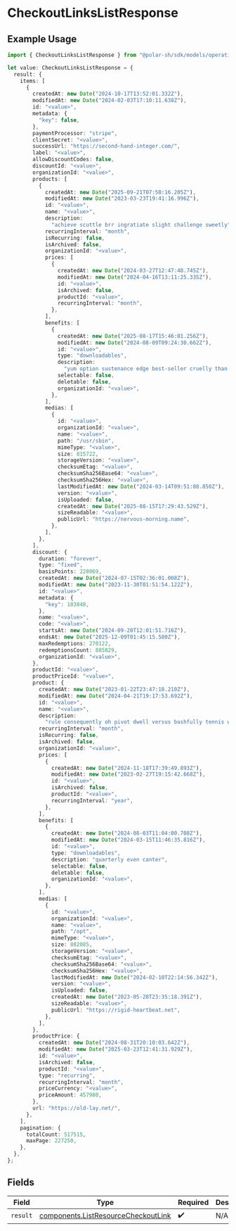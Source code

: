 # CheckoutLinksListResponse

## Example Usage

```typescript
import { CheckoutLinksListResponse } from "@polar-sh/sdk/models/operations/checkoutlinkslist.js";

let value: CheckoutLinksListResponse = {
  result: {
    items: [
      {
        createdAt: new Date("2024-10-17T13:52:01.332Z"),
        modifiedAt: new Date("2024-02-03T17:10:11.638Z"),
        id: "<value>",
        metadata: {
          "key": false,
        },
        paymentProcessor: "stripe",
        clientSecret: "<value>",
        successUrl: "https://second-hand-integer.com/",
        label: "<value>",
        allowDiscountCodes: false,
        discountId: "<value>",
        organizationId: "<value>",
        products: [
          {
            createdAt: new Date("2025-09-21T07:58:16.205Z"),
            modifiedAt: new Date("2023-03-23T19:41:16.996Z"),
            id: "<value>",
            name: "<value>",
            description:
              "achieve scuttle brr ingratiate slight challenge sweetly",
            recurringInterval: "month",
            isRecurring: false,
            isArchived: false,
            organizationId: "<value>",
            prices: [
              {
                createdAt: new Date("2024-03-27T12:47:48.745Z"),
                modifiedAt: new Date("2024-04-16T13:11:25.335Z"),
                id: "<value>",
                isArchived: false,
                productId: "<value>",
                recurringInterval: "month",
              },
            ],
            benefits: [
              {
                createdAt: new Date("2025-08-17T15:46:01.256Z"),
                modifiedAt: new Date("2024-08-09T09:24:30.662Z"),
                id: "<value>",
                type: "downloadables",
                description:
                  "yum option sustenance edge best-seller cruelly than boohoo gymnast enchanted",
                selectable: false,
                deletable: false,
                organizationId: "<value>",
              },
            ],
            medias: [
              {
                id: "<value>",
                organizationId: "<value>",
                name: "<value>",
                path: "/usr/sbin",
                mimeType: "<value>",
                size: 815722,
                storageVersion: "<value>",
                checksumEtag: "<value>",
                checksumSha256Base64: "<value>",
                checksumSha256Hex: "<value>",
                lastModifiedAt: new Date("2024-03-14T09:51:08.850Z"),
                version: "<value>",
                isUploaded: false,
                createdAt: new Date("2025-08-15T17:29:43.529Z"),
                sizeReadable: "<value>",
                publicUrl: "https://nervous-morning.name",
              },
            ],
          },
        ],
        discount: {
          duration: "forever",
          type: "fixed",
          basisPoints: 228069,
          createdAt: new Date("2024-07-15T02:36:01.008Z"),
          modifiedAt: new Date("2023-11-30T01:51:54.122Z"),
          id: "<value>",
          metadata: {
            "key": 103848,
          },
          name: "<value>",
          code: "<value>",
          startsAt: new Date("2024-09-20T12:01:51.716Z"),
          endsAt: new Date("2025-12-09T01:45:15.580Z"),
          maxRedemptions: 270122,
          redemptionsCount: 885829,
          organizationId: "<value>",
        },
        productId: "<value>",
        productPriceId: "<value>",
        product: {
          createdAt: new Date("2023-01-22T23:47:18.210Z"),
          modifiedAt: new Date("2024-04-21T19:17:53.692Z"),
          id: "<value>",
          name: "<value>",
          description:
            "rule consequently oh pivot dwell versus bashfully tennis well-to-do",
          recurringInterval: "month",
          isRecurring: false,
          isArchived: false,
          organizationId: "<value>",
          prices: [
            {
              createdAt: new Date("2024-11-18T17:39:49.893Z"),
              modifiedAt: new Date("2023-02-27T19:15:42.668Z"),
              id: "<value>",
              isArchived: false,
              productId: "<value>",
              recurringInterval: "year",
            },
          ],
          benefits: [
            {
              createdAt: new Date("2024-08-03T11:04:00.708Z"),
              modifiedAt: new Date("2024-03-15T11:46:35.816Z"),
              id: "<value>",
              type: "downloadables",
              description: "quarterly even canter",
              selectable: false,
              deletable: false,
              organizationId: "<value>",
            },
          ],
          medias: [
            {
              id: "<value>",
              organizationId: "<value>",
              name: "<value>",
              path: "/opt",
              mimeType: "<value>",
              size: 882085,
              storageVersion: "<value>",
              checksumEtag: "<value>",
              checksumSha256Base64: "<value>",
              checksumSha256Hex: "<value>",
              lastModifiedAt: new Date("2024-02-10T22:14:56.342Z"),
              version: "<value>",
              isUploaded: false,
              createdAt: new Date("2023-05-28T23:35:18.391Z"),
              sizeReadable: "<value>",
              publicUrl: "https://rigid-heartbeat.net",
            },
          ],
        },
        productPrice: {
          createdAt: new Date("2024-08-31T20:10:03.642Z"),
          modifiedAt: new Date("2025-03-23T12:41:31.929Z"),
          id: "<value>",
          isArchived: false,
          productId: "<value>",
          type: "recurring",
          recurringInterval: "month",
          priceCurrency: "<value>",
          priceAmount: 457980,
        },
        url: "https://old-lay.net/",
      },
    ],
    pagination: {
      totalCount: 517515,
      maxPage: 227250,
    },
  },
};
```

## Fields

| Field                                                                                      | Type                                                                                       | Required                                                                                   | Description                                                                                |
| ------------------------------------------------------------------------------------------ | ------------------------------------------------------------------------------------------ | ------------------------------------------------------------------------------------------ | ------------------------------------------------------------------------------------------ |
| `result`                                                                                   | [components.ListResourceCheckoutLink](../../models/components/listresourcecheckoutlink.md) | :heavy_check_mark:                                                                         | N/A                                                                                        |